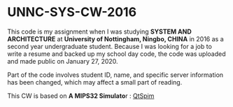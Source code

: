 # UNNC-SYS-CW-2016

This code is my assignment when I was studying **SYSTEM AND ARCHITECTURE** at **University of Nottingham, Ningbo, CHINA** in 2016 as a second year undergraduate student. Because I was looking for a job to write a resume and backed up my school day code, the code was uploaded and made public on January 27, 2020.



Part of the code involves student ID, name, and specific server information has been changed, which may affect a small part of reading.



This CW is based on **A MIPS32 Simulato**r : [QtSpim](http://spimsimulator.sourceforge.net/)

